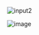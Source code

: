 ![input2](https://github.com/user-attachments/assets/f96f20ce-28f7-478c-b3ca-a0ef17284596)


![image](https://github.com/user-attachments/assets/0bd8246f-eea9-48ce-998c-3aeee98aa619)
